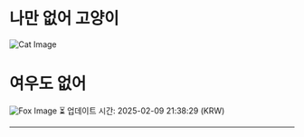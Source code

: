 
# 나만 없어 고양이

![Cat Image](https://cdn2.thecatapi.com/images/e45.jpg)

# 여우도 없어
![Fox Image](https://randomfox.ca/images/111.jpg)
⏳ 업데이트 시간: 2025-02-09 21:38:29 (KRW)

---
